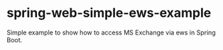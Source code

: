 # spring-web-simple-ews-example
Simple example to show how to access MS Exchange via ews in Spring Boot. 

